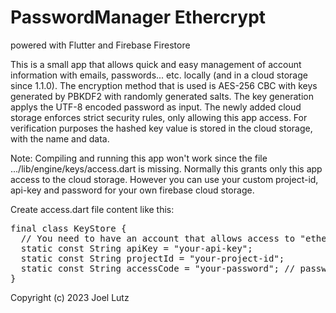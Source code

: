 # PasswordManager Ethercrypt
powered with Flutter and Firebase Firestore  

This is a small app that allows quick and easy management of account information with emails, passwords... etc. locally (and in a cloud storage since 1.1.0).
The encryption method that is used is AES-256 CBC with keys generated by PBKDF2 with randomly generated salts. The key generation applys the UTF-8 encoded password as input.
The newly added cloud storage enforces strict security rules, only allowing this app access. For verification purposes the hashed key value is stored in the cloud storage, with the name and data.

Note: Compiling and running this app won't work since the file .../lib/engine/keys/access.dart is missing. Normally this grants only this app access to the cloud storage.
However you can use your custom project-id, api-key and password for your own firebase cloud storage.

Create access.dart file content like this:
<pre>
final class KeyStore {
  // You need to have an account that allows access to "ethercrypt@access.de"
  static const String apiKey = "your-api-key";
  static const String projectId = "your-project-id";
  static const String accessCode = "your-password"; // password for email/password verification in firebase
}
</pre>

Copyright (c) 2023 Joel Lutz
